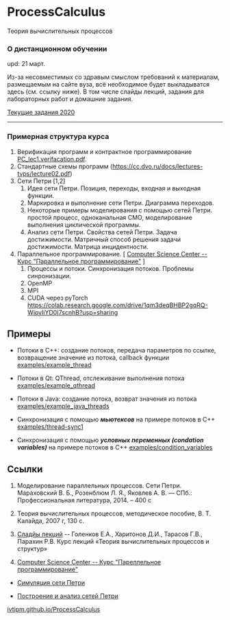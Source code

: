 # ProcessCalculus
Теория вычислительных процессов


### О дистанционном обучении
upd: 21 март.

Из-за несовместимых со здравым смыслом требований к материалам, размещаемым на сайте вуза, всё необходимое будет выкладыватся здесь (см. ссылку ниже). В том числе слайды лекций, задания для лабораторных работ и домашние задания.

[Текущие задания 2020](https://github.com/ivtipm/ProcessCalculus/blob/master/tasks-2020/tasks-2020.md)

---

### Примерная структура курса

1. Верификация программ и контрактное программирование [PC_lec1.verifacation.pdf](https://github.com/ivtipm/ProcessCalculus/blob/master/PC_lec1.verifacation.pdf).
1. Стандартные схемы программ (https://cc.dvo.ru/docs/lectures-tvps/lecture02.pdf)
1. Сети Петри [1,2]
    1. Идея сети Петри. Позиция, переходы, входная и выходная функции.
    1. Маркировка и выполнение сети Петри. Диаграмма переходов.
    1. Некоторые примеры моделирования с помощью сетей Петри. простой процесс, одноканальная СМО, моделирование выполнения циклической программы.
    1. Анализ сети Петри. Свойства сетей Петри. Задача достижимости. Матричный способ решения задачи достижимости. Матрица инцидентности.
1. Параллельное программирование. [ [Computer Science Center -- Курс "Параллельное программирование"](https://compscicenter.ru/courses/hp-course/2016-spring/classes/) ]
    1. Процессы и потоки. Синхронизация потоков. Проблемы синронизации.
    1. OpenMP
    1. MPI
    1. CUDA через pyTorch https://colab.research.google.com/drive/1qm3deqBHBP2gqRQ-WioyIiYD0I7scnhB?usp=sharing

## Примеры
- Потоки в C++: создание потоков, передача параметров по ссылке, возвращение значение из потока, callback функции [examples/example_thread](https://github.com/ivtipm/ProcessCalculus/tree/master/examples/example_thread)

- Потоки в Qt: QThread, отслеживание выполнения потока [examples/example_qthread](https://github.com/ivtipm/ProcessCalculus/tree/master/examples/example_qthread)

- Потоки в Java: создание потока, возврат значения из потока [examples/example_java_threads](https://github.com/ivtipm/ProcessCalculus/tree/master/examples/example_java_threads)

- Синхронизация с помощью ***мьютексов*** на примере потоков в С++ [examples/thread-sync1](https://github.com/ivtipm/ProcessCalculus/tree/master/examples/thread-sync1)

- Синхронизация с помощью ***условных переменных (condation variables)*** на примере потоков в С++ [examples/condition_variables](https://github.com/ivtipm/ProcessCalculus/blob/master/examples/condition_variables)

## Ссылки
1. Моделирование параллельных процессов. Сети Петри. Мараховский В. Б., Розенблюм Л. Я., Яковлев А. В. — СПб.:
Профессиональная литература, 2014. – 400 с

1. Теория вычислительных процессов, методическое пособие, В. Т. Калайда, 2007 г, 130 с.

1. [Сладйы лекций](https://cc.dvo.ru/uchebnaya-literatura.html) -- Голенков Е.А., Харитонов Д.И., Тарасов Г.В., Парахин Р.В. Курс лекций «Теория вычислительных процессов и структур»

1. [Computer Science Center -- Курс "Пареллельное программирование"](https://compscicenter.ru/courses/hp-course/2016-spring/classes/)

- [Симуляция сети Петри](http://petri.hp102.ru/pnet.html)

- [Построение и анализ сетей Петри](https://apo.adrian-jagusch.de/#/Sample%20Net)




[ivtipm.github.io/ProcessCalculus](https://ivtipm.github.io/ProcessCalculus)
